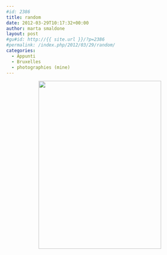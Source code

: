 ```yaml
---
#id: 2386
title: random
date: 2012-03-29T10:17:32+00:00
author: marta smaldone
layout: post
#gu#id: http://{{ site.url }}/?p=2386
#permalink: /index.php/2012/03/29/random/
categories:
  - Appunti
  - Bruxelles
  - photographies (mine)
---
```

<p style="text-align: center;">
  <img class="aligncenter  wp-image-2390" title="00039" src="{{ site.url }}/images/uploads/2012/03/00039.jpg" alt="" width="330" height="450" srcset="{{ site.url }}/images/uploads/2012/03/00039.jpg 412w, {{ site.url }}/images/uploads/2012/03/00039-220x300.jpg 220w" sizes="(max-width: 330px) 100vw, 330px" />
</p>